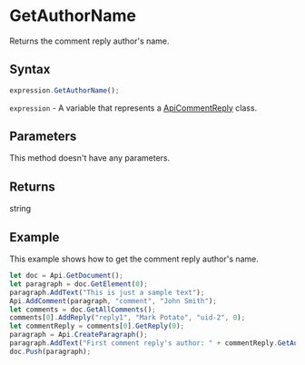 # GetAuthorName

Returns the comment reply author's name.

## Syntax

```javascript
expression.GetAuthorName();
```

`expression` - A variable that represents a [ApiCommentReply](../ApiCommentReply.md) class.

## Parameters

This method doesn't have any parameters.

## Returns

string

## Example

This example shows how to get the comment reply author's name.

```javascript editor-
let doc = Api.GetDocument();
let paragraph = doc.GetElement(0);
paragraph.AddText("This is just a sample text");
Api.AddComment(paragraph, "comment", "John Smith");
let comments = doc.GetAllComments();
comments[0].AddReply("reply1", "Mark Potato", "uid-2", 0);
let commentReply = comments[0].GetReply(0);
paragraph = Api.CreateParagraph();
paragraph.AddText("First comment reply's author: " + commentReply.GetAuthorName());
doc.Push(paragraph);
```
